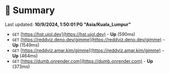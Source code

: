 # 📖 Summary
Last updated: **10/9/2024, 1:50:01 PG "Asia/Kuala_Lumpur"**

- `GET` [https://hst.ujol.dev](https://hst.ujol.dev) - **Up** (590ms)
- `GET` [https://reddviz.deno.dev/gimme](https://reddviz.deno.dev/gimme) - **Up** (1549ms)
- `GET` [https://reddviz.amar.kim/gimme](https://reddviz.amar.kim/gimme) - **Up** (464ms)
- `GET` [https://dumb.onrender.com](https://dumb.onrender.com) - **Up** (373ms)
